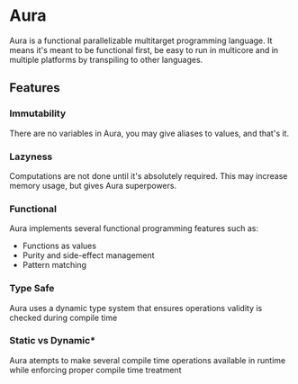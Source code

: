 # Aura

Aura is a functional parallelizable multitarget programming language. It means it's meant to be functional first, be easy to run in multicore and in multiple platforms by transpiling to other languages.

## Features

### Immutability

There are no variables in Aura, you may give aliases to values, and that's it.

### Lazyness

Computations are not done until it's absolutely required. This may increase memory usage, but gives Aura superpowers.

### Functional

Aura implements several functional programming features such as:

- Functions as values
- Purity and side-effect management
- Pattern matching

### Type Safe

Aura uses a dynamic type system that ensures operations validity is checked during compile time

### Static vs Dynamic*

Aura atempts to make several compile time operations available in runtime while enforcing proper compile time treatment